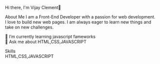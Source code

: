 Hi there, I'm Vijay Clement👋

About Me
I am a Front-End Developer with a passion for web development. <br>
I love to build new web pages. I am always eager to learn new things and take on new challenges.

🌱 I’m currently learning javascript fameworks<br>
💬 Ask me about HTML,CSS,JAVASCRIPT<br>

Skills <br>
HTML,CSS,JAVASCRIPT



<!---
Vijayclement1/Vijayclement1 is a ✨ special ✨ repository because its `README.md` (this file) appears on your GitHub profile.
You can click the Preview link to take a look at your changes.
--->
